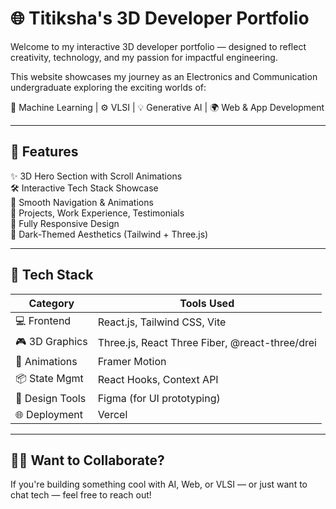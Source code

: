 # 🌐 Titiksha's 3D Developer Portfolio

Welcome to my interactive 3D developer portfolio — designed to reflect creativity, technology, and my passion for impactful engineering.

This website showcases my journey as an Electronics and Communication undergraduate exploring the exciting worlds of:

🧠 Machine Learning | ⚙️ VLSI | 💡 Generative AI | 🌍 Web & App Development

---

## 🚀 Features

✨ 3D Hero Section with Scroll Animations  
🛠️ Interactive Tech Stack Showcase  
🧭 Smooth Navigation & Animations  
📂 Projects, Work Experience, Testimonials  
📱 Fully Responsive Design  
🌙 Dark-Themed Aesthetics (Tailwind + Three.js)

---

## 🧰 Tech Stack

| Category         | Tools Used                                      |
|------------------|--------------------------------------------------|
| 💻 Frontend      | React.js, Tailwind CSS, Vite                     |
| 🎮 3D Graphics    | Three.js, React Three Fiber, @react-three/drei  |
| 🔄 Animations     | Framer Motion                                    |
| 📦 State Mgmt     | React Hooks, Context API                         |
| 🎨 Design Tools   | Figma (for UI prototyping)                       |
| 🌐 Deployment     | Vercel                                           |

---


## 🧑‍💻 Want to Collaborate?

If you're building something cool with AI, Web, or VLSI — or just want to chat tech — feel free to reach out!


